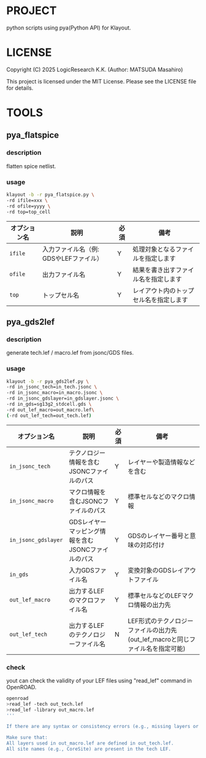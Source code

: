# PROJECT
python scripts using pya(Python API) for Klayout.

# LICENSE
Copyright (C) 2025 LogicResearch K.K. (Author: MATSUDA Masahiro)

This project is licensed under the MIT License.
Please see the LICENSE file for details.

# TOOLS
## pya_flatspice

### description
flatten spice netlist.

### usage
```bash
klayout -b -r pya_flatspice.py \ 
-rd ifile=xxx \ 
-rd ofile=yyyy \ 
-rd top=top_cell
```

| オプション名  | 説明                      | 必須 | 備考                  |
| ------- | ----------------------- | -- | ------------------- |
| `ifile` | 入力ファイル名（例: GDSやLEFファイル） | Y | 処理対象となるファイルを指定します   |
| `ofile` | 出力ファイル名                 | Y | 結果を書き出すファイル名を指定します  |
| `top`   | トップセル名                  | Y | レイアウト内のトップセル名を指定します |



## pya_gds2lef

### description
generate tech.lef / macro.lef from jsonc/GDS files.

### usage
```bash
klayout -b -r pya_gds2lef.py \ 
-rd in_jsonc_tech=in_tech.jsonc \ 
-rd in_jsonc_macro=in_macro.jsonc \ 
-rd in_jsonc_gdslayer=in_gdslayer.jsonc \ 
-rd in_gds=sg13g2_stdcell.gds \ 
-rd out_lef_macro=out_macro.lef\ 
(-rd out_lef_tech=out_tech.lef)
```

| オプション名              | 説明                            | 必須 | 備考                   |
| ------------------- | ----------------------------- | -- | -------------------- |
| `in_jsonc_tech`     | テクノロジー情報を含むJSONCファイルのパス       | Y | レイヤーや製造情報などを含む       |
| `in_jsonc_macro`    | マクロ情報を含むJSONCファイルのパス          | Y | 標準セルなどのマクロ情報         |
| `in_jsonc_gdslayer` | GDSレイヤーマッピング情報を含むJSONCファイルのパス | Y | GDSのレイヤー番号と意味の対応付け   |
| `in_gds`            | 入力GDSファイル名                    | Y | 変換対象のGDSレイアウトファイル    |
| `out_lef_macro`     | 出力するLEFのマクロファイル名              | Y | 標準セルなどのLEFマクロ情報の出力先  |
| `out_lef_tech`      | 出力するLEFのテクノロジーファイル名           | N | LEF形式のテクノロジーファイルの出力先(out_lef_macroと同じファイル名を指定可能) |

### check
yout can check the validity of your LEF files using "read_lef" command in OpenROAD.

```bash
openroad
>read_lef -tech out_tech.lef
>read_lef -library out_macro.lef
'''

If there are any syntax or consistency errors (e.g., missing layers or sites), OpenROAD will report them during the load.

Make sure that:
All layers used in out_macro.lef are defined in out_tech.lef.
All site names (e.g., CoreSite) are present in the tech LEF.

